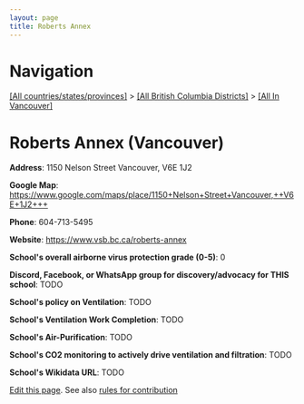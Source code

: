 ```yaml
---
layout: page
title: Roberts Annex
---
```

# Navigation

[[All countries/states/provinces]](../../..) > [[All British Columbia Districts]](../..) > [[All In Vancouver]](..)

# Roberts Annex (Vancouver)

**Address**: 1150 Nelson Street Vancouver,  V6E 1J2

**Google Map**: <https://www.google.com/maps/place/1150+Nelson+Street+Vancouver,++V6E+1J2+++>

**Phone**: 604-713-5495

**Website**: <https://www.vsb.bc.ca/roberts-annex>

**School's overall airborne virus protection grade (0-5)**: 0

**Discord, Facebook, or WhatsApp group for discovery/advocacy for THIS school**: TODO

**School's policy on Ventilation**: TODO

**School's Ventilation Work Completion**: TODO

**School's Air-Purification**: TODO

**School's CO2 monitoring to actively drive ventilation and filtration**: TODO

**School's Wikidata URL**: TODO


[Edit this page](https://github.com/ventilate-schools/BC/edit/main/./Vancouver/Roberts_Annex.md). See also [rules for contribution](../../../contribution-rules/)